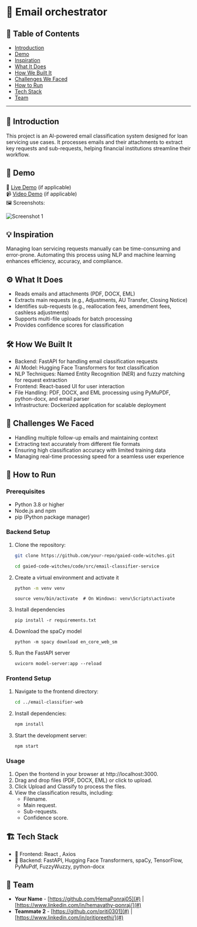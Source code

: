 # 🚀 Email orchestrator

## 📌 Table of Contents
- [Introduction](#introduction)
- [Demo](#demo)
- [Inspiration](#inspiration)
- [What It Does](#what-it-does)
- [How We Built It](#how-we-built-it)
- [Challenges We Faced](#challenges-we-faced)
- [How to Run](#how-to-run)
- [Tech Stack](#tech-stack)
- [Team](#team)

---

## 🎯 Introduction
This project is an AI-powered email classification system designed for loan servicing use cases. It processes emails and their attachments to extract key requests and sub-requests, helping financial institutions streamline their workflow.
## 🎥 Demo
🔗 [Live Demo](#) (if applicable)  
📹 [Video Demo](#) (if applicable)  
🖼️ Screenshots:

![Screenshot 1](link-to-image)

## 💡 Inspiration
Managing loan servicing requests manually can be time-consuming and error-prone. Automating this process using NLP and machine learning enhances efficiency, accuracy, and compliance.
## ⚙️ What It Does
- Reads emails and attachments (PDF, DOCX, EML)
- Extracts main requests (e.g., Adjustments, AU Transfer, Closing Notice)
- Identifies sub-requests (e.g., reallocation fees, amendment fees, cashless adjustments)
- Supports multi-file uploads for batch processing 
- Provides confidence scores for classification

## 🛠️ How We Built It
- Backend: FastAPI for handling email classification requests
- AI Model: Hugging Face Transformers for text classification
- NLP Techniques: Named Entity Recognition (NER) and fuzzy matching for request extraction
- Frontend: React-based UI for user interaction
- File Handling: PDF, DOCX, and EML processing using PyMuPDF, python-docx, and email parser
- Infrastructure: Dockerized application for scalable deployment

## 🚧 Challenges We Faced
- Handling multiple follow-up emails and maintaining context
- Extracting text accurately from different file formats
- Ensuring high classification accuracy with limited training data
- Managing real-time processing speed for a seamless user experience

## 🏃 How to Run

### Prerequisites
- Python 3.8 or higher
- Node.js and npm
- pip (Python package manager)

### Backend Setup
1. Clone the repository:
   ```bash
   git clone https://github.com/your-repo/gaied-code-witches.git
   ```
   ```sh 
   cd gaied-code-witches/code/src/email-classifier-service
   ```
2. Create a virtual environment and activate it
   ```sh 
   python -m venv venv 
   ```
   ```shell
   source venv/bin/activate  # On Windows: venv\Scripts\activate
   ```
3. Install dependencies
   ```shell
   pip install -r requirements.txt
   ```
4. Download the spaCy model
   ```shell
   python -m spacy download en_core_web_sm
   ```
5. Run the FastAPI server
   ```shell
   uvicorn model-server:app --reload
   ```

### Frontend Setup
1. Navigate to the frontend directory:
   ``` bash
   cd ../email-classifier-web
   ```
2. Install dependencies:
   ```bash 
   npm install
   ```
3. Start the development server:
   ``` bash 
   npm start
   ```

### Usage
1. Open the frontend in your browser at http://localhost:3000.
2. Drag and drop files (PDF, DOCX, EML) or click to upload.
3. Click Upload and Classify to process the files.
4. View the classification results, including:
   - Filename.
   - Main request.
   - Sub-requests.
   - Confidence score.

## 🏗️ Tech Stack
- 🔹 Frontend: React , Axios
- 🔹 Backend: FastAPI, Hugging Face Transformers, spaCy, TensorFlow, PyMuPdf, FuzzyWuzzy, python-docx

## 👥 Team
- **Your Name** - [https://github.com/HemaPonraj05](#) | [https://www.linkedin.com/in/hemavathy-ponraj/](#)
- **Teammate 2** - [https://github.com/priti0301](#) | [https://www.linkedin.com/in/pritipreethi/](#)
